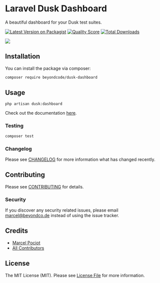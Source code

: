 # Laravel Dusk Dashboard

A beautiful dashboard for your Dusk test suites.

[![Latest Version on Packagist](https://img.shields.io/packagist/v/beyondcode/dusk-dashboard.svg?style=flat-square)](https://packagist.org/packages/beyondcode/dusk-dashboard)
[![Quality Score](https://img.shields.io/scrutinizer/g/beyondcode/dusk-dashboard.svg?style=flat-square)](https://scrutinizer-ci.com/g/beyondcode/dusk-dashboard)
[![Total Downloads](https://img.shields.io/packagist/dt/beyondcode/dusk-dashboard.svg?style=flat-square)](https://packagist.org/packages/beyondcode/dusk-dashboard)

![](http://marcelpociot.de/user/pages/blog/introducing-the-laravel-dusk-dashboard/dusk-dashboard.gif)

## Installation

You can install the package via composer:

```bash
composer require beyondcode/dusk-dashboard
```

## Usage

```
php artisan dusk:dashboard
```

Check out the documentation [here](http://marcelpociot.de/blog/introducing-the-laravel-dusk-dashboard).

### Testing

``` bash
composer test
```

### Changelog

Please see [CHANGELOG](CHANGELOG.md) for more information what has changed recently.

## Contributing

Please see [CONTRIBUTING](CONTRIBUTING.md) for details.

### Security

If you discover any security related issues, please email marcel@beyondco.de instead of using the issue tracker.

## Credits

- [Marcel Pociot](https://github.com/mpociot)
- [All Contributors](../../contributors)

## License

The MIT License (MIT). Please see [License File](LICENSE.md) for more information.
